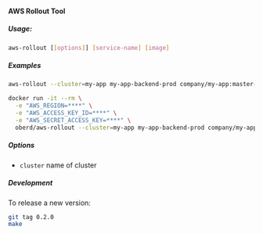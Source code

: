 #### AWS Rollout Tool

##### Usage:

```bash
aws-rollout [[options]] [service-name] [image]
```

##### Examples

```bash
aws-rollout --cluster=my-app my-app-backend-prod company/my-app:master-1234
```

```bash
docker run -it --rm \
  -e "AWS_REGION=****" \
  -e "AWS_ACCESS_KEY_ID=****" \
  -e "AWS_SECRET_ACCESS_KEY=****" \
  oberd/aws-rollout --cluster=my-app my-app-backend-prod company/my-app:master-1234
```

##### Options

* `cluster` name of cluster


##### Development

To release a new version:

```bash
git tag 0.2.0
make
```
